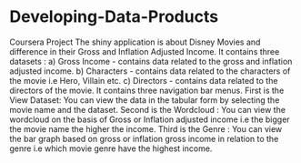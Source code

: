 # Developing-Data-Products
Coursera Project
The shiny application is about Disney Movies and difference in their Gross and Inflation Adjusted Income.
It contains three datasets : 
a) Gross Income - contains data related to the gross and inflation adjusted income.
b) Characters - contains data related to the characters of the movie i.e Hero, Villain etc.
c) Directors - contains data related to the directors of the movie.
It contains three navigation bar menus.
First is the View Dataset: You can view the data in the tabular form by selecting the movie name and the dataset.
Second is the Wordcloud : You can view the wordcloud on the basis of Gross or Inflation adjusted income i.e the bigger the movie name the higher the income.
Third is the Genre : You can view the bar graph based on gross or inflation gross income in relation to the genre i.e which movie genre have the highest income.
